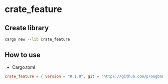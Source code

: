 # crate_feature

## Create library

```sh
cargo new --lib crate_feature
```

## How to use

- Cargo.toml

```toml
crate_feature = { version = "0.1.0", git = "https://github.com/prongbang/crate_feature.git", features = ["feature_add", "feature_minus"] }
```